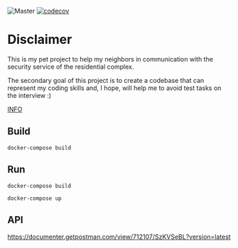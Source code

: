 ![Master](https://github.com/ivch/dynasty/workflows/Master/badge.svg?branch=master)
[![codecov](https://codecov.io/gh/ivch/dynasty/branch/master/graph/badge.svg)](https://codecov.io/gh/ivch/dynasty)

# Disclaimer
This is my pet project to help my neighbors in communication with the security service of the residential complex.

The secondary goal of this project is to create a codebase that can represent my coding skills and, I hope, will help me to avoid test tasks on the interview :)

[INFO](https://github.com/ivch/dynasty/blob/master/INFO.md)

## Build
`docker-compose build`

## Run
`docker-compose build`

`docker-compose up`

## API 

https://documenter.getpostman.com/view/712107/SzKVSeBL?version=latest
